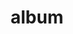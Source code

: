 ---
layout: album
resource: facebook
title: "album"
description: "masonry"
active: gallery
header-img: "img/gallery-bg.jpg"
album-title: "my 9th album"
images:
  - image_path: TranThiQuynhMy/24/8150154251694404_450094149_8150154248361071_8858946973574634154_n.jpg
  - image_path: TranThiQuynhMy/24/8205659126143916_451545753_8205660432810452_2340775240980201122_n.jpg
  - image_path: TranThiQuynhMy/24/8205659142810581_451577510_8205660452810450_3054326886383022625_n.jpg
  - image_path: TranThiQuynhMy/24/8205659262810569_451747238_8205660719477090_4492682666190132192_n.jpg
  - image_path: TranThiQuynhMy/24/8205659302810565_451707921_8205660769477085_401819841195709650_n.jpg
  - image_path: TranThiQuynhMy/24/8205659579477204_451391759_8205660942810401_3536853788521558006_n.jpg
---